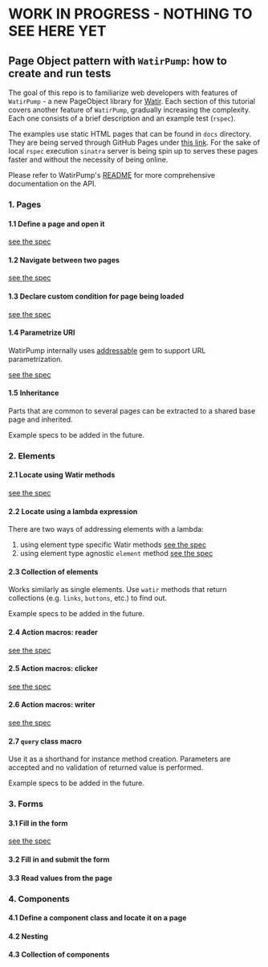 # WORK IN PROGRESS - NOTHING TO SEE HERE YET

## Page Object pattern with `WatirPump`: how to create and run tests

The goal of this repo is to familiarize web developers with features of `WatirPump` -
a new PageObject library for [Watir](https://www.rubydoc.info/gems/watir/). Each section of this tutorial
covers another feature of `WatirPump`, gradually increasing the complexity.
Each one consists of a brief description and an example test (`rspec`).

The examples use static HTML pages that can be found in `docs` directory.
They are being served through GitHub Pages under [this link](https://bwilczek.github.io/watir_pump_tutorial/).
For the sake of local `rspec` execution `sinatra` server is being spin up to
serves these pages faster and without the necessity of being online.

Please refer to WatirPump's [README](https://github.com/bwilczek/watir_pump)
for more comprehensive documentation on the API.

### 1. Pages

#### 1.1 Define a page and open it

[see the spec](spec/1.1_page_define_and_open_spec.rb)

#### 1.2 Navigate between two pages

[see the spec](spec/1.2_navigation_between_two_pages_spec.rb)

#### 1.3 Declare custom condition for page being loaded

[see the spec](spec/1.3_custom_loaded_condition_spec.rb)

#### 1.4 Parametrize URI

WatirPump internally uses [addressable](https://github.com/sporkmonger/addressable) gem to support URL parametrization.

[see the spec](spec/1.4_parametrize_uri_spec.rb)

#### 1.5 Inheritance

Parts that are common to several pages can be extracted to a shared base page and inherited.

Example specs to be added in the future.

### 2. Elements

#### 2.1 Locate using Watir methods

[see the spec](spec/2.1_locate_using_watir_methods_spec.rb)

#### 2.2 Locate using a lambda expression

There are two ways of addressing elements with a lambda:
 1. using element type specific Watir methods [see the spec](spec/2.2.1_locate_using_lambda_spec.rb)
 1. using element type agnostic `element` method [see the spec](spec/2.2.2_locate_using_element_method.rb)

#### 2.3 Collection of elements

Works similarly as single elements. Use `watir` methods that return collections (e.g. `links`, `buttons`, etc.) to find out.

Example specs to be added in the future.

#### 2.4 Action macros: reader

[see the spec](spec/2.4_action_macro_reader_spec.rb)

#### 2.5 Action macros: clicker

[see the spec](spec/2.5_action_macro_clicker_spec.rb)

#### 2.6 Action macros: writer

[see the spec](spec/2.6_action_macro_writer_spec.rb)

#### 2.7 `query` class macro

Use it as a shorthand for instance method creation. Parameters are accepted and no validation of returned value is performed.

Example specs to be added in the future.

### 3. Forms

#### 3.1 Fill in the form

[see the spec](3.1_fill_form_spec.rb)

#### 3.2 Fill in and submit the form

#### 3.3 Read values from the page

### 4. Components

#### 4.1 Define a component class and locate it on a page

#### 4.2 Nesting

#### 4.3 Collection of components

